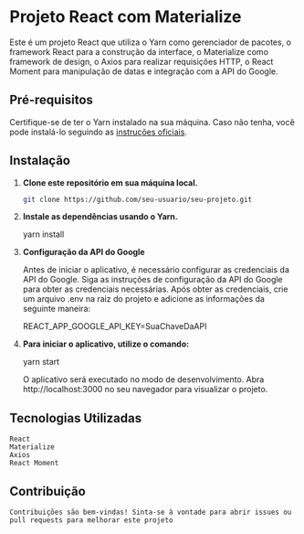 # Projeto React com Materialize

Este é um projeto React que utiliza o Yarn como gerenciador de pacotes, o framework React para a construção da interface, o Materialize como framework de design, o Axios para realizar requisições HTTP, o React Moment para manipulação de datas e integração com a API do Google.

## Pré-requisitos

Certifique-se de ter o Yarn instalado na sua máquina. Caso não tenha, você pode instalá-lo seguindo as [instruções oficiais](https://yarnpkg.com/getting-started/install).

## Instalação

1. **Clone este repositório em sua máquina local.**
   
   ```bash
   git clone https://github.com/seu-usuario/seu-projeto.git

2. **Instale as dependências usando o Yarn.**
    
    yarn install

3. **Configuração da API do Google**
    
    Antes de iniciar o aplicativo, é necessário configurar as credenciais da API do Google. Siga as instruções de configuração da API do Google para obter as credenciais necessárias. Após obter as credenciais, crie um arquivo .env na raiz do projeto e adicione as informações da seguinte maneira:

    REACT_APP_GOOGLE_API_KEY=SuaChaveDaAPI

4. **Para iniciar o aplicativo, utilize o comando:**
    
    yarn start

    O aplicativo será executado no modo de desenvolvimento. Abra http://localhost:3000 no seu navegador para visualizar o projeto.

## Tecnologias Utilizadas
    
    React
    Materialize
    Axios
    React Moment

## Contribuição

    Contribuições são bem-vindas! Sinta-se à vontade para abrir issues ou pull requests para melhorar este projeto